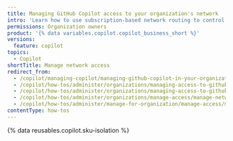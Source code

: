 ```yaml
---
title: Managing GitHub Copilot access to your organization's network
intro: 'Learn how to use subscription-based network routing to control {% data variables.product.prodname_copilot_short %} access to your network.'
permissions: Organization owners
product: '{% data variables.copilot.copilot_business_short %}'
versions:
  feature: copilot
topics:
  - Copilot
shortTitle: Manage network access
redirect_from:
  - /copilot/managing-copilot/managing-github-copilot-in-your-organization/managing-access-to-github-copilot-in-your-organization/managing-github-copilot-access-to-your-organizations-network
  - /copilot/how-tos/administer/organizations/managing-access-to-github-copilot-in-your-organization/managing-github-copilot-access-to-your-organizations-network
  - /copilot/how-tos/administer/organizations/managing-access-to-github-copilot-in-your-organization/manage-network-access
  - /copilot/how-tos/administer/organizations/manage-access/manage-network-access
  - /copilot/how-tos/administer/manage-for-organization/manage-access/manage-network-access
contentType: how-tos
---
```


{% data reusables.copilot.sku-isolation %}
